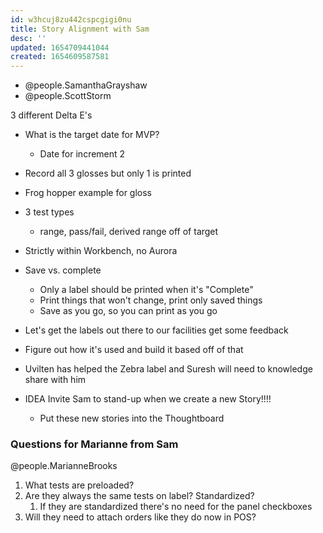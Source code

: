 ```yaml
---
id: w3hcuj8zu442cspcgigi0nu
title: Story Alignment with Sam
desc: ''
updated: 1654709441044
created: 1654609587581
---
```


- @people.SamanthaGrayshaw
- @people.ScottStorm

3 different Delta E's

- What is the target date for MVP?
  - Date for increment 2

- Record all 3 glosses but only 1 is printed

- Frog hopper example for gloss
- 3 test types
  - range, pass/fail, derived range off of target
- Strictly within Workbench, no Aurora

- Save vs. complete
  - Only a label should be printed when it's "Complete"
  - Print things that won't change, print only saved things
  - Save as you go, so you can print as you go
- Let's get the labels out there to our facilities get some feedback

- Figure out how it's used and build it based off of that

- Uvilten has helped the Zebra label and Suresh will need to knowledge share with him

- IDEA Invite Sam to stand-up when we create a new Story!!!!
  - Put these new stories into the Thoughtboard

### Questions for Marianne from Sam

@people.MarianneBrooks

1. What tests are preloaded?
2. Are they always the same tests on label? Standardized?
   1. If they are standardized there's no need for the panel checkboxes
3. Will they need to attach orders like they do now in POS?
